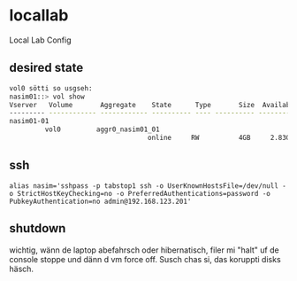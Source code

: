 # locallab
Local Lab Config

## desired state

```bash
vol0 sötti so usgseh:
nasim01::> vol show
Vserver   Volume       Aggregate    State      Type       Size  Available Used%
--------- ------------ ------------ ---------- ---- ---------- ---------- -----
nasim01-01  
         vol0         aggr0_nasim01_01  
                                   online     RW          4GB     2.83GB   25%
```

## ssh

`alias nasim='sshpass -p tabstop1 ssh -o UserKnownHostsFile=/dev/null -o StrictHostKeyChecking=no -o PreferredAuthentications=password -o PubkeyAuthentication=no admin@192.168.123.201'`


## shutdown

wichtig, wänn de laptop abefahrsch oder hibernatisch, filer mi "halt" uf de console stoppe und dänn d vm force off. Susch chas si, das koruppti disks häsch.


